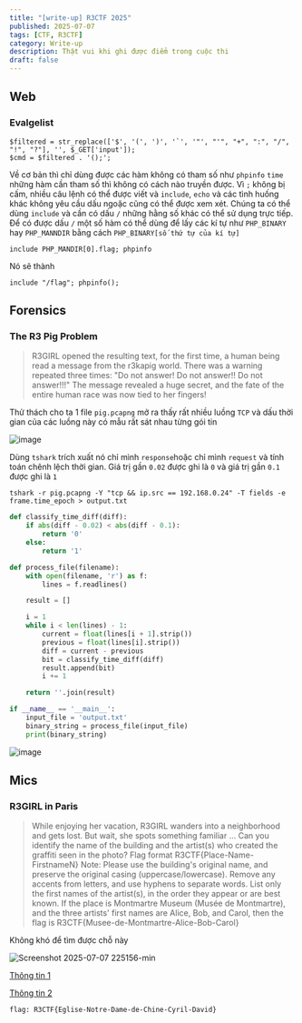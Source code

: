 ```yaml
---
title: "[write-up] R3CTF 2025"
published: 2025-07-07
tags: [CTF, R3CTF]
category: Write-up
description: Thật vui khi ghi được điểm trong cuộc thi
draft: false
---
```



## Web
### Evalgelist
```
$filtered = str_replace(['$', '(', ')', '`', '"', "'", "+", ":", "/", "!", "?"], '', $_GET['input']);
$cmd = $filtered . '();';
```
Về cơ bản thì chỉ dùng được các hàm không có tham số như ```phpinfo``` ```time``` những hàm cần tham số thì không có cách nào truyền được. Vì ```;``` không bị cấm, nhiều câu lệnh có thể được viết và ```include```, ```echo``` và các tình huống khác không yêu cầu dấu ngoặc cũng có thể được xem xét. Chúng ta có thể dùng ```include``` và cần có dấu ```/``` những hằng số khác có thể sử dụng trực tiếp. Để có được dấu ```/``` một số hàm có thể dùng để lấy các kí tự như ```PHP_BINARY``` hay ```PHP_MANNDIR``` bằng cách ```PHP_BINARY[số thứ tự của kí tự]```


```
include PHP_MANDIR[0].flag; phpinfo
```
Nó sẽ thành

```
include "/flag"; phpinfo();
```
## Forensics

### The R3 Pig Problem
> R3GIRL opened the resulting text, for the first time, a human being read a message from the r3kapig world. There was a warning repeated three times:
>"Do not answer! Do not answer!! Do not answer!!!"
>The message revealed a huge secret, and the fate of the entire human race was now tied to her fingers!

Thử thách cho ta 1 file ```pig.pcapng``` mở ra thấy rất nhiều luồng ```TCP``` và dấu thời gian của các luồng này có mẫu rất sát nhau từng gói tin

![image](/assets/data/Screenshot%202025-07-07%20223231.png)

Dùng ```tshark``` trích xuất nó chỉ mình ```response```hoặc chỉ mình ```request``` và tính toán chênh lệch thời gian. Giá trị gần ```0.02``` được ghi là ```0``` và giá trị gần ```0.1``` được ghi là ```1```

```
tshark -r pig.pcapng -Y "tcp && ip.src == 192.168.0.24" -T fields -e frame.time_epoch > output.txt
```

```python
def classify_time_diff(diff):
    if abs(diff - 0.02) < abs(diff - 0.1):
        return '0'
    else:
        return '1'

def process_file(filename):
    with open(filename, 'r') as f:
        lines = f.readlines()

    result = []

    i = 1 
    while i < len(lines) - 1:
        current = float(lines[i + 1].strip())
        previous = float(lines[i].strip())
        diff = current - previous
        bit = classify_time_diff(diff)
        result.append(bit)
        i += 1

    return ''.join(result)

if __name__ == '__main__':
    input_file = 'output.txt' 
    binary_string = process_file(input_file)
    print(binary_string)

```

![image](/assets/data/Screenshot%202025-07-07%20224544.png)


## Mics

### R3GIRL in Paris

>While enjoying her vacation, R3GIRL wanders into a neighborhood and gets lost. But wait, she spots something familiar ...
Can you identify the name of the building and the artist(s) who created the graffiti seen in the photo?
Flag format R3CTF{Place-Name-FirstnameN}
Note: Please use the building's original name, and preserve the original casing (uppercase/lowercase). Remove any accents from letters, and use hyphens to separate words. List only the first names of the artist(s), in the order they appear or are best known.
If the place is Montmartre Museum (Musée de Montmartre), and the three artists' first names are Alice, Bob, and Carol, then the flag is R3CTF{Musee-de-Montmartre-Alice-Bob-Carol}

Không khó để tìm được chỗ này

![Screenshot 2025-07-07 225156-min](/assets/data/Screenshot%202025-07-07%20225156.png)

[Thông tin 1](https://www.tripadvisor.fr/ShowUserReviews-g187147-d16881390-r661798726-Fresque_De_tous_pays_viendront_tes_enfants-Paris_Ile_de_France.html)

[Thông tin 2](https://www.trompe-l-oeil.info/Murspeints/details.php?image_id=9303)

```
flag: R3CTF{Eglise-Notre-Dame-de-Chine-Cyril-David}
```
